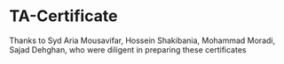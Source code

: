 # TA-Certificate


Thanks to Syd Aria Mousavifar, Hossein Shakibania, Mohammad Moradi, Sajad Dehghan, who were diligent in preparing these certificates
